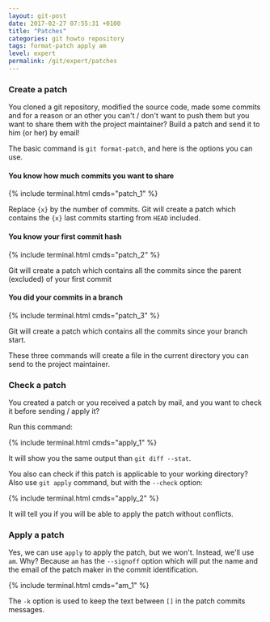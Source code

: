 ```yaml
---
layout: git-post
date: 2017-02-27 07:55:31 +0100
title: "Patches"
categories: git howto repository
tags: format-patch apply am
level: expert
permalink: /git/expert/patches
---
```


### Create a patch

You cloned a git repository, modified the source code, made some commits and for a reason or an other you can't / don't want to push them but you want to share them with the project maintainer? Build a patch and send it to him (or her) by email!

The basic command is `git format-patch`, and here is the options you can use.

#### You know how much commits you want to share

{% include terminal.html cmds="patch_1" %}

Replace `{x}` by the number of commits. Git will create a patch which contains the `{x}` last commits starting from `HEAD` included.

#### You know your first commit hash

{% include terminal.html cmds="patch_2" %}

Git will create a patch which contains all the commits since the parent (excluded) of your first commit

#### You did your commits in a branch

{% include terminal.html cmds="patch_3" %}

Git will create a patch which contains all the commits since your branch start.

These three commands will create a file in the current directory you can send to the project maintainer.

### Check a patch

You created a patch or you received a patch by mail, and you want to check it before sending / apply it?

Run this command:

{% include terminal.html cmds="apply_1" %}

It will show you the same output than `git diff --stat`.

You also can check if this patch is applicable to your working directory? Also use `git apply` command, but with the `--check` option:

{% include terminal.html cmds="apply_2" %}

It will tell you if you will be able to apply the patch without conflicts.

### Apply a patch

Yes, we can use `apply` to apply the patch, but we won't. Instead, we'll use `am`. Why? Because `am` has the `--signoff` option which will put the name and the email of the patch maker in the commit identification.

{% include terminal.html cmds="am_1" %}

The `-k` option is used to keep the text between `[]` in the patch commits messages.
